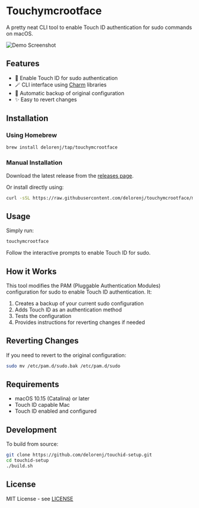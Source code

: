 # Touchymcrootface

A pretty neat CLI tool to enable Touch ID authentication for sudo commands on macOS.

![Demo Screenshot](./demo.png)

## Features

- 🔐 Enable Touch ID for sudo authentication
- 🪄 CLI interface using [Charm](https://charm.sh) libraries
- 🔄 Automatic backup of original configuration
- ✨ Easy to revert changes

## Installation

### Using Homebrew

```bash
brew install delorenj/tap/touchymcrootface
```

### Manual Installation

Download the latest release from the [releases page](https://github.com/delorenj/touchymcrootface/releases).

Or install directly using:

```bash
curl -sSL https://raw.githubusercontent.com/delorenj/touchymcrootface/main/install.sh | bash
```

## Usage

Simply run:

```bash
touchymcrootface
```

Follow the interactive prompts to enable Touch ID for sudo.

## How it Works

This tool modifies the PAM (Pluggable Authentication Modules) configuration for sudo to enable Touch ID authentication. It:

1. Creates a backup of your current sudo configuration
2. Adds Touch ID as an authentication method
3. Tests the configuration
4. Provides instructions for reverting changes if needed

## Reverting Changes

If you need to revert to the original configuration:

```bash
sudo mv /etc/pam.d/sudo.bak /etc/pam.d/sudo
```

## Requirements

- macOS 10.15 (Catalina) or later
- Touch ID capable Mac
- Touch ID enabled and configured

## Development

To build from source:

```bash
git clone https://github.com/delorenj/touchid-setup.git
cd touchid-setup
./build.sh
```

## License

MIT License - see [LICENSE](LICENSE)
